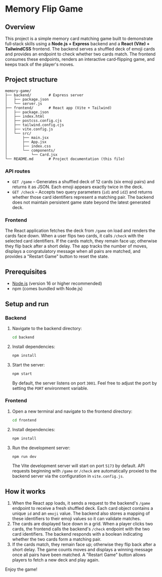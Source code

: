 # Memory Flip Game

## Overview

This project is a simple memory card matching game built to demonstrate full‑stack skills using a **Node.js + Express** backend and a **React (Vite) + TailwindCSS** frontend.  The backend serves a shuffled deck of emoji cards and provides an endpoint to check whether two cards match.  The frontend consumes these endpoints, renders an interactive card‑flipping game, and keeps track of the player's moves.

## Project structure

```
memory-game/
├── backend/        # Express server
│   ├── package.json
│   └── server.js
├── frontend/       # React app (Vite + Tailwind)
│   ├── package.json
│   ├── index.html
│   ├── postcss.config.cjs
│   ├── tailwind.config.cjs
│   ├── vite.config.js
│   └── src/
│       ├── main.jsx
│       ├── App.jsx
│       ├── index.css
│       └── components/
│           └── Card.jsx
└── README.md       # Project documentation (this file)
```

### API routes

- `GET /game` – Generates a shuffled deck of 12 cards (six emoji pairs) and returns it as JSON.  Each emoji appears exactly twice in the deck.
- `GET /check` – Accepts two query parameters (`id1` and `id2`) and returns whether those card identifiers represent a matching pair.  The backend does not maintain persistent game state beyond the latest generated deck.

### Frontend

The React application fetches the deck from `/game` on load and renders the cards face down.  When a user flips two cards, it calls `/check` with the selected card identifiers.  If the cards match, they remain face up; otherwise they flip back after a short delay.  The app tracks the number of moves, displays a congratulatory message when all pairs are matched, and provides a "Restart Game" button to reset the state.

## Prerequisites

- [Node.js](https://nodejs.org/) (version 16 or higher recommended)
- npm (comes bundled with Node.js)

## Setup and run

### Backend

1. Navigate to the backend directory:

   ```bash
   cd backend
   ```

2. Install dependencies:

   ```bash
   npm install
   ```

3. Start the server:

   ```bash
   npm start
   ```

   By default, the server listens on port `3001`.  Feel free to adjust the port by setting the `PORT` environment variable.

### Frontend

1. Open a new terminal and navigate to the frontend directory:

   ```bash
   cd frontend
   ```

2. Install dependencies:

   ```bash
   npm install
   ```

3. Run the development server:

   ```bash
   npm run dev
   ```

   The Vite development server will start on port `5173` by default.  API requests beginning with `/game` or `/check` are automatically proxied to the backend server via the configuration in `vite.config.js`.

## How it works

1. When the React app loads, it sends a request to the backend's `/game` endpoint to receive a fresh shuffled deck.  Each card object contains a unique `id` and an `emoji` value.  The backend also stores a mapping of these identifiers to their emoji values so it can validate matches.
2. The cards are displayed face down in a grid.  When a player clicks two cards, the frontend calls the backend's `/check` endpoint with the two card identifiers.  The backend responds with a boolean indicating whether the two cards form a matching pair.
3. If the cards match, they remain face up; otherwise they flip back after a short delay.  The game counts moves and displays a winning message once all pairs have been matched.  A "Restart Game" button allows players to fetch a new deck and play again.

Enjoy the game!